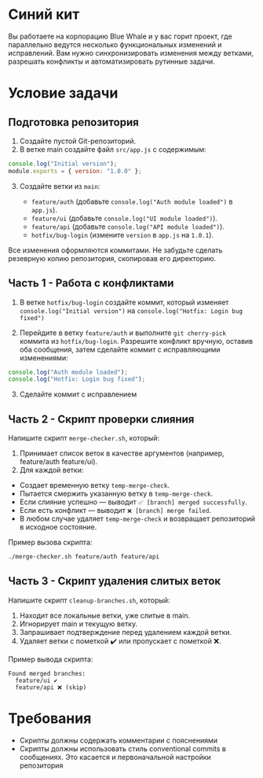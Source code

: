 # Синий кит

Вы работаете на корпорацию Blue Whale и у вас горит проект, где параллельно ведутся несколько функциональных изменений и исправлений. Вам нужно синхронизировать изменения между ветками, разрешать конфликты и автоматизировать рутинные задачи.

# Условие задачи

## Подготовка репозитория

1. Создайте пустой Git-репозиторий.
2. В ветке main создайте файл `src/app.js` с содержимым:

```js
console.log("Initial version");
module.exports = { version: "1.0.0" };
```

3. Создайте ветки из `main`:

    - `feature/auth` (добавьте `console.log("Auth module loaded")` в `app.js`).
    - `feature/ui` (добавьте `console.log("UI module loaded")`).
    - `feature/api` (добавьте `console.log("API module loaded")`).
    - `hotfix/bug-login` (измените `version` в `app.js` на `1.0.1`).

Все изменения оформляются коммитами. Не забудьте сделать резеврную копию репозитория, скопировав его директорию.

## Часть 1 - Работа с конфликтами

1. В ветке `hotfix/bug-login` создайте коммит, который изменяет `console.log("Initial version")` на `console.log("Hotfix: Login bug fixed")`

2. Перейдите в ветку `feature/auth` и выполните `git cherry-pick` коммита из `hotfix/bug-login`. Разрешите конфликт вручную, оставив оба сообщения, затем сделайте коммит с исправляющими изменениями:

```js
console.log("Auth module loaded");
console.log("Hotfix: Login bug fixed");
```

3. Сделайте коммит с исправлением

## Часть 2 - Скрипт проверки слияния

Напишите скрипт `merge-checker.sh`, который:

1. Принимает список веток в качестве аргументов (например, feature/auth feature/ui).
2. Для каждой ветки:
- Создает временную ветку `temp-merge-check`.
- Пытается смержить указанную ветку в `temp-merge-check`.
- Если слияние успешно — выводит `✅ [branch] merged successfully`.
- Если есть конфликт — выводит `❌ [branch] merge failed`.
- В любом случае удаляет `temp-merge-check` и возвращает репозиторий в исходное состояние.

Пример вызова скрипта: 
```sh
./merge-checker.sh feature/auth feature/api
```

## Часть 3 - Скрипт удаления слитых веток

Напишите скрипт `cleanup-branches.sh`, который:
1. Находит все локальные ветки, уже слитые в main.
2. Игнорирует main и текущую ветку.
3. Запрашивает подтверждение перед удалением каждой ветки.
4. Удаляет ветки с пометкой ✔️ или пропускает с пометкой ❌.

Пример вывода скрипта:

```
Found merged branches:
  feature/ui ✔️
  feature/api ❌ (skip)
```

# Требования
- Скрипты должны содержать комментарии с пояснениями
- Скрипты должны использовать стиль conventional commits в сообщениях. Это касается и первоначальной настройки репозитория


